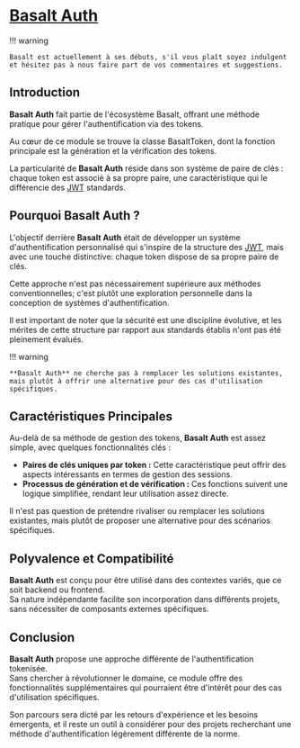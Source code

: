 # **[Basalt Auth](https://www.npmjs.com/package/@basalt-lab/basalt-auth)**

!!! warning

    Basalt est actuellement à ses débuts, s'il vous plaît soyez indulgent et hésitez pas à nous faire part de vos commentaires et suggestions.

## **Introduction**

**Basalt Auth** fait partie de l'écosystème Basalt, offrant une méthode pratique pour gérer l'authentification via des tokens.

Au cœur de ce module se trouve la classe BasaltToken, dont la fonction principale est la génération et la vérification des tokens.

La particularité de **Basalt Auth** réside dans son système de paire de clés : chaque token est associé à sa propre paire, une caractéristique qui le différencie des [JWT](https://jwt.io/) standards.

## **Pourquoi Basalt Auth ?**

L'objectif derrière **Basalt Auth** était de développer un système d'authentification personnalisé qui s'inspire de la structure des [JWT](https://jwt.io/), mais avec une touche distinctive: chaque token dispose de sa propre paire de clés.

Cette approche n'est pas nécessairement supérieure aux méthodes conventionnelles; c'est plutôt une exploration personnelle dans la conception de systèmes d'authentification.

Il est important de noter que la sécurité est une discipline évolutive, et les mérites de cette structure par rapport aux standards établis n'ont pas été pleinement évalués.

!!! warning

    **Basalt Auth** ne cherche pas à remplacer les solutions existantes, mais plutôt à offrir une alternative pour des cas d'utilisation spécifiques.

## **Caractéristiques Principales**

Au-delà de sa méthode de gestion des tokens, **Basalt Auth** est assez simple, avec quelques fonctionnalités clés :

  - **Paires de clés uniques par token :** Cette caractéristique peut offrir des aspects intéressants en termes de gestion des sessions.
  - **Processus de génération et de vérification :** Ces fonctions suivent une logique simplifiée, rendant leur utilisation assez directe.

Il n'est pas question de prétendre rivaliser ou remplacer les solutions existantes, mais plutôt de proposer une alternative pour des scénarios spécifiques.


## **Polyvalence et Compatibilité**

**Basalt Auth** est conçu pour être utilisé dans des contextes variés, que ce soit backend ou frontend.  
Sa nature indépendante facilite son incorporation dans différents projets, sans nécessiter de composants externes spécifiques.

## **Conclusion**

**Basalt Auth** propose une approche différente de l'authentification tokenisée.  
Sans chercher à révolutionner le domaine, ce module offre des fonctionnalités supplémentaires qui pourraient être d'intérêt pour des cas d'utilisation spécifiques.

Son parcours sera dicté par les retours d'expérience et les besoins émergents, et il reste un outil à considérer pour des projets recherchant une méthode d'authentification légèrement différente de la norme.
